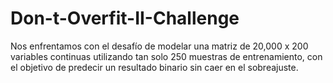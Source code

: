 # Don-t-Overfit-II-Challenge
Nos enfrentamos con el desafío de modelar una matriz de 20,000 x 200 variables continuas utilizando tan solo 250 muestras de entrenamiento, con el objetivo de predecir un resultado binario sin caer en el sobreajuste. 
